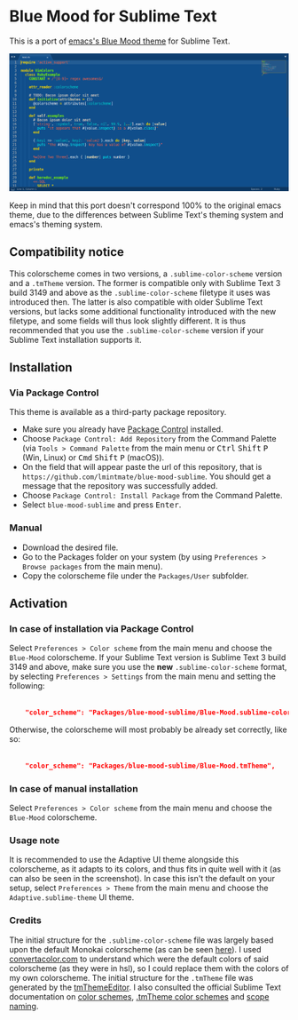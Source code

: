 # Blue Mood for Sublime Text

This is a port of [emacs's Blue Mood theme](https://emacsthemes.com/themes/blue-mood-theme.html) for Sublime Text.

![Screenshot](https://raw.githubusercontent.com/blue-mood/blue-mood-everything/master/screenshots/sublime-screenshot.png)

Keep in mind that this port doesn't correspond 100% to the original emacs theme, due to the differences between Sublime Text's theming system and emacs's theming system.

## Compatibility notice

This colorscheme comes in two versions, a `.sublime-color-scheme` version and a `.tmTheme` version. The former is compatible only with Sublime Text 3 build 3149 and above as the `.sublime-color-scheme` filetype it uses was introduced then. The latter is also compatible with older Sublime Text versions, but lacks some additional functionality introduced with the new filetype, and some fields will thus look slightly different. It is thus recommended that you use the `.sublime-color-scheme` version if your Sublime Text installation supports it.

## Installation

### Via Package Control

This theme is available as a third-party package repository.

- Make sure you already have [Package Control](https://packagecontrol.io/installation) installed.
- Choose `Package Control: Add Repository` from the Command Palette (via `Tools > Command Palette` from the main menu or <kbd>Ctrl</kbd> <kbd>Shift</kbd> <kbd>P</kbd> (Win, Linux) or <kbd>Cmd</kbd> <kbd>Shift</kbd> <kbd>P</kbd> (macOS)).
- On the field that will appear paste the url of this repository, that is `https://github.com/lmintmate/blue-mood-sublime`. You should get a message that the repository was successfully added.
- Choose `Package Control: Install Package` from the Command Palette.
- Select `blue-mood-sublime` and press <kbd>Enter</kbd>.

### Manual

- Download the desired file.
- Go to the Packages folder on your system (by using `Preferences > Browse packages` from the main menu).
- Copy the colorscheme file under the `Packages/User` subfolder.

## Activation

### In case of installation via Package Control

Select `Preferences > Color scheme` from the main menu and choose the `Blue-Mood` colorscheme. If your Sublime Text version is Sublime Text 3 build 3149 and above, make sure you use the **new** `.sublime-color-scheme` format, by selecting `Preferences > Settings` from the main menu and setting the following:

```json

    "color_scheme": "Packages/blue-mood-sublime/Blue-Mood.sublime-color-scheme",

```

Otherwise, the colorscheme will most probably be already set correctly, like so:

```json

    "color_scheme": "Packages/blue-mood-sublime/Blue-Mood.tmTheme",

```

### In case of manual installation

Select `Preferences > Color scheme` from the main menu and choose the `Blue-Mood` colorscheme.

### Usage note

It is recommended to use the Adaptive UI theme alongside this colorscheme, as it adapts to its colors, and thus fits in quite well with it (as can also be seen in the screenshot). In case this isn't the default on your setup, select `Preferences > Theme` from the main menu and choose the `Adaptive.sublime-theme` UI theme.

### Credits

The initial structure for the `.sublime-color-scheme` file was largely based upon the default Monokai colorscheme (as can be seen [here](https://github.com/twolfson/sublime-files/blob/master/Packages/Color%20Scheme%20-%20Default/Monokai.sublime-color-scheme)). I used [convertacolor.com](https://convertacolor.com/) to understand which were the default colors of said colorscheme (as they were in hsl), so I could replace them with the colors of my own colorscheme.
The initial structure for the `.tmTheme` file was generated by the [tmThemeEditor](https://github.com/aziz/tmTheme-Editor).
 I also consulted the official Sublime Text documentation on [color schemes](https://www.sublimetext.com/docs/3/color_schemes.html), [.tmTheme color schemes](https://www.sublimetext.com/docs/3/color_schemes_tmtheme.html) and [scope naming](https://www.sublimetext.com/docs/3/scope_naming.html).
